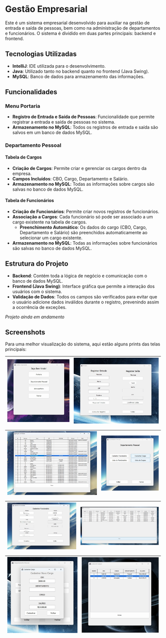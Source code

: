 # Gestão Empresarial

Este é um sistema empresarial desenvolvido para auxiliar na gestão de entrada e saída de pessoas, bem como na administração de departamentos e funcionários. O sistema é dividido em duas partes principais: backend e frontend.

## Tecnologias Utilizadas

- **IntelliJ**: IDE utilizada para o desenvolvimento.
- **Java**: Utilizado tanto no backend quanto no frontend (Java Swing).
- **MySQL**: Banco de dados para armazenamento das informações.

## Funcionalidades

### Menu Portaria

- **Registro de Entrada e Saída de Pessoas**: Funcionalidade que permite registrar a entrada e saída de pessoas no sistema.
- **Armazenamento no MySQL**: Todos os registros de entrada e saída são salvos em um banco de dados MySQL.

### Departamento Pessoal

#### Tabela de Cargos

- **Criação de Cargos**: Permite criar e gerenciar os cargos dentro da empresa.
- **Campos Incluídos**: CBO, Cargo, Departamento e Salário.
- **Armazenamento no MySQL**: Todas as informações sobre cargos são salvas no banco de dados MySQL.

#### Tabela de Funcionários

- **Criação de Funcionários**: Permite criar novos registros de funcionários.
- **Associação a Cargos**: Cada funcionário só pode ser associado a um cargo existente na tabela de cargos.
    - **Preenchimento Automático**: Os dados do cargo (CBO, Cargo, Departamento e Salário) são preenchidos automaticamente ao selecionar um cargo existente.
- **Armazenamento no MySQL**: Todas as informações sobre funcionários são salvas no banco de dados MySQL.

## Estrutura do Projeto

- **Backend**: Contém toda a lógica de negócio e comunicação com o banco de dados MySQL.
- **Frontend (Java Swing)**: Interface gráfica que permite a interação dos usuários com o sistema.
- **Validação de Dados**: Todos os campos são verificados para evitar que o usuário adicione dados inválidos durante o registro, prevenindo assim a ocorrência de exceções.

*Projeto ainda em andamento*

## Screenshots

Para uma melhor visualização do sistema, aqui estão alguns prints das telas principais:

![Principal](imagens/home.jpg) | ![Portaria](imagens/portaria.jpg)
|:---:|:---:|

![Registro Portaria](imagens/registroEntrada.jpg) | ![Departamento Pessoal](imagens/dp.jpg)
|:---:|:---:|

![Cadastrar Funcionário](imagens/cadastrarFuncionario.jpg) | ![Lista de Funcionários](imagens/funcionarios.jpg)
|:---:|:---:|

![Cadastrar Cargos](imagens/cadastrarCargo.jpg) | ![Lista de cargos](imagens/cargos.jpg)
|:---:|:---:|

